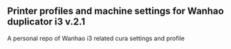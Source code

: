## Printer profiles and machine settings for Wanhao duplicator i3 v.2.1 

A personal repo of Wanhao i3 related cura settings and profile
